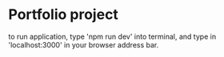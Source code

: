 # Portfolio project
to run application, type 'npm run dev' into terminal, and type in 'localhost:3000' in your browser address bar.